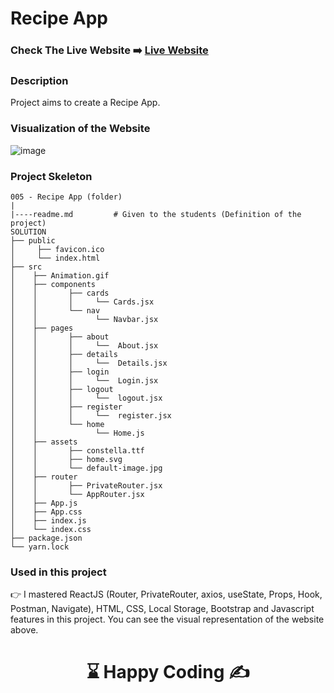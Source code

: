 # Recipe App

### Check The Live Website ➡️ [Live Website](https://sekunev-recipe-app.netlify.app/)

### Description

Project aims to create a Recipe App.

### Visualization of the Website

![image](https://github.com/Sekunev/Recipe-App-2/blob/main/src/Animation.gif)

### Project Skeleton

```
005 - Recipe App (folder)
|
|----readme.md         # Given to the students (Definition of the project)
SOLUTION
├── public
│     ├── favicon.ico
│     └── index.html
├── src
│    ├── Animation.gif
│    ├── components
│    │       ├── cards
│    │       │     └── Cards.jsx
│    │       └── nav
│    │             └── Navbar.jsx
│    ├── pages
│    │       ├── about
│    │       │     └──  About.jsx
│    │       ├── details
│    │       │     └──  Details.jsx
│    │       ├── login
│    │       │     └──  Login.jsx
│    │       ├── logout
│    │       │     └──  logout.jsx
│    │       ├── register
│    │       │     └──  register.jsx
│    │       └── home
│    │             └── Home.js
│    ├── assets
│    │       ├── constella.ttf
│    │       ├── home.svg
│    │       └── default-image.jpg
│    ├── router
│    │       ├── PrivateRouter.jsx
│    │       └── AppRouter.jsx
│    ├── App.js
│    ├── App.css
│    ├── index.js
│    └── index.css
├── package.json
└── yarn.lock
```

### Used in this project

👉 I mastered ReactJS (Router, PrivateRouter, axios, useState, Props, Hook, Postman, Navigate), HTML, CSS, Local Storage, Bootstrap and Javascript features in this project. You can see the visual representation of the website above.

# <center> ⌛ Happy Coding ✍ </center>


